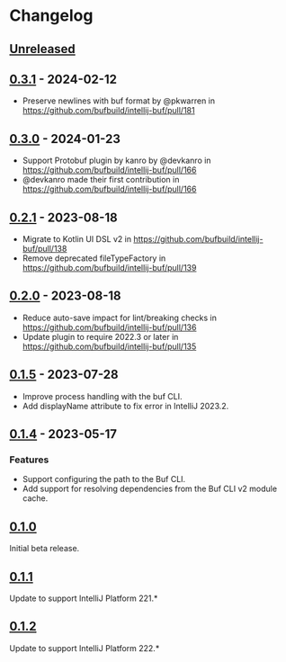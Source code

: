 # Changelog

## [Unreleased]

## [0.3.1] - 2024-02-12

- Preserve newlines with buf format by @pkwarren in https://github.com/bufbuild/intellij-buf/pull/181

## [0.3.0] - 2024-01-23

- Support Protobuf plugin by kanro by @devkanro in https://github.com/bufbuild/intellij-buf/pull/166
- @devkanro made their first contribution in https://github.com/bufbuild/intellij-buf/pull/166

## [0.2.1] - 2023-08-18

- Migrate to Kotlin UI DSL v2 in https://github.com/bufbuild/intellij-buf/pull/138
- Remove deprecated fileTypeFactory in https://github.com/bufbuild/intellij-buf/pull/139

## [0.2.0] - 2023-08-18

- Reduce auto-save impact for lint/breaking checks in https://github.com/bufbuild/intellij-buf/pull/136
- Update plugin to require 2022.3 or later in https://github.com/bufbuild/intellij-buf/pull/135

## [0.1.5] - 2023-07-28

- Improve process handling with the buf CLI.
- Add displayName attribute to fix error in IntelliJ 2023.2.

## [0.1.4] - 2023-05-17

### Features

- Support configuring the path to the Buf CLI.
- Add support for resolving dependencies from the Buf CLI v2 module cache.

## [0.1.0]

Initial beta release.

## [0.1.1]

Update to support IntelliJ Platform 221.*

## [0.1.2]

Update to support IntelliJ Platform 222.*

[Unreleased]: https://github.com/bufbuild/intellij-buf/compare/v0.3.1...HEAD
[0.3.1]: https://github.com/bufbuild/intellij-buf/compare/v0.3.0...v0.3.1
[0.3.0]: https://github.com/bufbuild/intellij-buf/compare/v0.2.1...v0.3.0
[0.2.1]: https://github.com/bufbuild/intellij-buf/compare/v0.2.0...v0.2.1
[0.2.0]: https://github.com/bufbuild/intellij-buf/compare/v0.1.5...v0.2.0
[0.1.5]: https://github.com/bufbuild/intellij-buf/compare/v0.1.4...v0.1.5
[0.1.4]: https://github.com/bufbuild/intellij-buf/compare/v0.1.0...v0.1.4
[0.1.2]: https://github.com/bufbuild/intellij-buf/commits/v0.1.2
[0.1.1]: https://github.com/bufbuild/intellij-buf/compare/v0.1.2...v0.1.1
[0.1.0]: https://github.com/bufbuild/intellij-buf/compare/v0.1.1...v0.1.0
